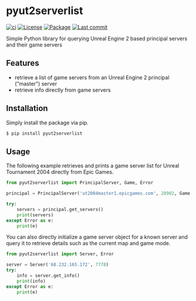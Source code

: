 # pyut2serverlist

[![ci](https://img.shields.io/github/actions/workflow/status/cetteup/pyut2serverlist/ci.yml?label=ci)](https://github.com/cetteup/pyut2serverlist/actions?query=workflow%3Aci)
[![License](https://img.shields.io/github/license/cetteup/pyut2serverlist)](/LICENSE)
[![Package](https://img.shields.io/pypi/v/pyut2serverlist)](https://pypi.org/project/pyut2serverlist/)
[![Last commit](https://img.shields.io/github/last-commit/cetteup/pyut2serverlist)](https://github.com/cetteup/pyut2serverlist/commits/main)

Simple Python library for querying Unreal Engine 2 based principal servers and their game servers

## Features
- retrieve a list of game servers from an Unreal Engine 2 principal ("master") server
- retrieve info directly from game servers

## Installation
Simply install the package via pip.

```bash
$ pip install pyut2serverlist
```

## Usage
The following example retrieves and prints a game server list for Unreal Tournament 2004 directly from Epic Games.

```python
from pyut2serverlist import PrincipalServer, Game, Error

principal = PrincipalServer('ut2004master1.epicgames.com', 28902, Game.UT2004, 'some-cd-key')

try:
    servers = principal.get_servers()
    print(servers)
except Error as e:
    print(e)
```

You can also directly initialize a game server object for a known server and query it to retrieve details such as the current map and game mode.

```python
from pyut2serverlist import Server, Error

server = Server('68.232.165.172', 7778)
try:
    info = server.get_info()
    print(info)
except Error as e:
    print(e)
```
